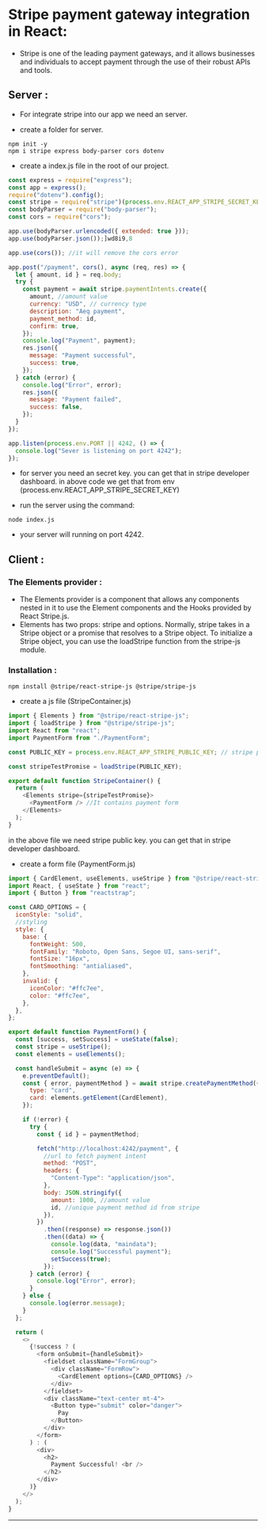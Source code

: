 # Stripe payment gateway integration in React:

- Stripe is one of the leading payment gateways, and it allows businesses and individuals to accept payment through the use of their robust APIs and tools.

## Server :

- For integrate stripe into our app we need an server.

- create a folder for server.

```
npm init -y
npm i stripe express body-parser cors dotenv
```

- create a index.js file in the root of our project.

```javascript
const express = require("express");
const app = express();
require("dotenv").config();
const stripe = require("stripe")(process.env.REACT_APP_STRIPE_SECRET_KEY); //stripe secret key
const bodyParser = require("body-parser");
const cors = require("cors");

app.use(bodyParser.urlencoded({ extended: true }));
app.use(bodyParser.json());]wd8i9,8

app.use(cors()); //it will remove the cors error

app.post("/payment", cors(), async (req, res) => {
  let { amount, id } = req.body;
  try {
    const payment = await stripe.paymentIntents.create({
      amount, //amount value
      currency: "USD", // currency type
      description: "Aeq payment",
      payment_method: id,
      confirm: true,
    });
    console.log("Payment", payment);
    res.json({
      message: "Payment successful",
      success: true,
    });
  } catch (error) {
    console.log("Error", error);
    res.json({
      message: "Payment failed",
      success: false,
    });
  }
});

app.listen(process.env.PORT || 4242, () => {
  console.log("Sever is listening on port 4242");
});
```

- for server you need an secret key. you can get that in stripe developer dashboard. in above code we get that from env (process.env.REACT_APP_STRIPE_SECRET_KEY)

- run the server using the command:

```
node index.js
```

- your server will running on port 4242.

## Client :

### The Elements provider :

- The Elements provider is a component that allows any components nested in it to use the Element components and the Hooks provided by React Stripe.js.
- Elements has two props: stripe and options. Normally, stripe takes in a Stripe object or a promise that resolves to a Stripe object. To initialize a Stripe object, you can use the loadStripe function from the stripe-js module.

### Installation :

```
npm install @stripe/react-stripe-js @stripe/stripe-js
```

- create a js file (StripeContainer.js)

```javascript
import { Elements } from "@stripe/react-stripe-js";
import { loadStripe } from "@stripe/stripe-js";
import React from "react";
import PaymentForm from "./PaymentForm";

const PUBLIC_KEY = process.env.REACT_APP_STRIPE_PUBLIC_KEY; // stripe public key

const stripeTestPromise = loadStripe(PUBLIC_KEY);

export default function StripeContainer() {
  return (
    <Elements stripe={stripeTestPromise}>
      <PaymentForm /> //It contains payment form
    </Elements>
  );
}
```

in the above file we need stripe public key. you can get that in stripe developer dashboard.

- create a form file (PaymentForm.js)

```javascript
import { CardElement, useElements, useStripe } from "@stripe/react-stripe-js";
import React, { useState } from "react";
import { Button } from "reactstrap";

const CARD_OPTIONS = {
  iconStyle: "solid",
  //styling
  style: {
    base: {
      fontWeight: 500,
      fontFamily: "Roboto, Open Sans, Segoe UI, sans-serif",
      fontSize: "16px",
      fontSmoothing: "antialiased",
    },
    invalid: {
      iconColor: "#ffc7ee",
      color: "#ffc7ee",
    },
  },
};

export default function PaymentForm() {
  const [success, setSuccess] = useState(false);
  const stripe = useStripe();
  const elements = useElements();

  const handleSubmit = async (e) => {
    e.preventDefault();
    const { error, paymentMethod } = await stripe.createPaymentMethod({
      type: "card",
      card: elements.getElement(CardElement),
    });

    if (!error) {
      try {
        const { id } = paymentMethod;

        fetch("http://localhost:4242/payment", {
          //url to fetch payment intent
          method: "POST",
          headers: {
            "Content-Type": "application/json",
          },
          body: JSON.stringify({
            amount: 1000, //amount value
            id, //unique payment method id from stripe
          }),
        })
          .then((response) => response.json())
          .then((data) => {
            console.log(data, "maindata");
            console.log("Successful payment");
            setSuccess(true);
          });
      } catch (error) {
        console.log("Error", error);
      }
    } else {
      console.log(error.message);
    }
  };

  return (
    <>
      {!success ? (
        <form onSubmit={handleSubmit}>
          <fieldset className="FormGroup">
            <div className="FormRow">
              <CardElement options={CARD_OPTIONS} />
            </div>
          </fieldset>
          <div className="text-center mt-4">
            <Button type="submit" color="danger">
              Pay
            </Button>
          </div>
        </form>
      ) : (
        <div>
          <h2>
            Payment Successful! <br />
          </h2>
        </div>
      )}
    </>
  );
}
```

---

